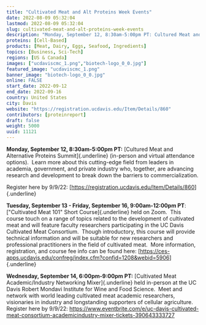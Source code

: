 ```yaml
---
title: "Cultivated Meat and Alt Proteins Week Events"
date: 2022-08-09 05:32:04
lastmod: 2022-08-09 05:32:04
slug: cultivated-meat-and-alt-proteins-week-events
description: "Monday, September 12, 8:30am-5:00pm PT: Cultured Meat and Alternative Proteins Summit (in-person and virtual attendance options).  Learn more about this cutting-edge field from leaders in academia, government, and private industry who, together, are advancing research and development to break down the barriers to commercialization.Register here by 9/9/22: https://registration.ucdavis.edu/Item/Details/860"
proteins: [Cell-Based]
products: [Meat, Dairy, Eggs, Seafood, Ingredients]
topics: [Business, Sci-Tech]
regions: [US & Canada]
images: ["ucdaviscmc_1.png","biotech-logo_0_0.jpg"]
featured_image: "ucdaviscmc_1.png"
banner_image: "biotech-logo_0_0.jpg"
online: FALSE
start_date: 2022-09-12
end_date: 2022-09-16
country: United States
city: Davis
website: "https://registration.ucdavis.edu/Item/Details/860"
contributors: [proteinreport]
draft: false
weight: 5000
uuid: 11121
---
```

**Monday, September 12, 8:30am-5:00pm PT:** [Cultured Meat and
Alternative Proteins Summit]{.underline} (in-person and virtual
attendance options).  Learn more about this cutting-edge field from
leaders in academia, government, and private industry who, together, are
advancing research and development to break down the barriers to
commercialization.

Register here by 9/9/22:
[<https://registration.ucdavis.edu/Item/Details/860>]{.underline}

**Tuesday, September 13 - Friday, September 16, 9:00am-12:00pm PT**:
["Cultivated Meat 101" Short Course]{.underline} held on Zoom.  This
course touch on a range of topics related to the development of
cultivated meat and will feature faculty researchers participating in
the UC Davis Cultivated Meat Consortium.  Though introductory, this
course will provide technical information and will be suitable for new
researchers and professional practitioners in the field of cultivated
meat.  More information, registration, and course fee info can be found
here:
[<https://ces-apps.ucdavis.edu/confreg/index.cfm?confid=1208&webid=5906>]{.underline}

**Wednesday, September 14, 6:00pm-9:00pm PT:** [Cultivated Meat
Academic/Industry Networking Mixer]{.underline} held in-person at the UC
Davis Robert Mondavi Institute for Wine and Food Science.  Meet and
network with world leading cultivated meat academic researchers,
visionaries in industry and longstanding supporters of cellular
agriculture.  Register here by 9/9/22:
<https://www.eventbrite.com/e/uc-davis-cultivated-meat-consortium-academicindustry-mixer-tickets-390643333727>
